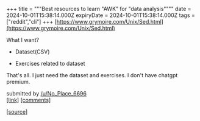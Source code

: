 +++
title = """Best resources to learn "AWK" for "data analysis""""
date = 2024-10-01T15:38:14.000Z
expiryDate = 2024-10-01T15:38:14.000Z
tags = ["reddit","cli"]
+++
[https://www.grymoire.com/Unix/Sed.html](https://www.grymoire.com/Unix/Sed.html)

What I want?

*   Dataset(CSV)
    
*   Exercises related to dataset
    

That's all. I just need the dataset and exercises. I don't have chatgpt premium.

submitted by [/u/No\_Place\_6696](https://www.reddit.com/user/No_Place_6696)  
[\[link\]](https://www.reddit.com/r/commandline/comments/1ftr3xe/best_resources_to_learn_awk_for_data_analysis/) [\[comments\]](https://www.reddit.com/r/commandline/comments/1ftr3xe/best_resources_to_learn_awk_for_data_analysis/)

[[source]](https://www.reddit.com/r/commandline/comments/1ftr3xe/best_resources_to_learn_awk_for_data_analysis/)
